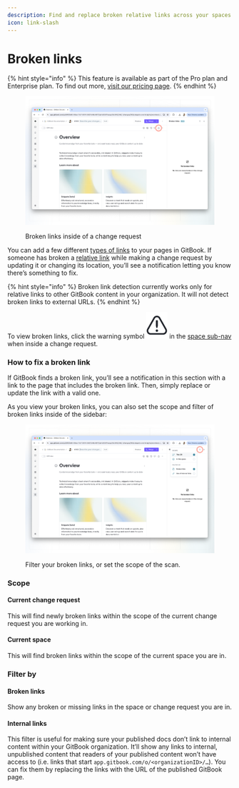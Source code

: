 ```yaml
---
description: Find and replace broken relative links across your spaces.
icon: link-slash
---
```


# Broken links

{% hint style="info" %}
This feature is available as part of the Pro plan and Enterprise plan. To find out more, [visit our pricing page](https://www.gitbook.com/pricing).
{% endhint %}

<figure><img src="../.gitbook/assets/broken-links.png" alt=""><figcaption><p>Broken links inside of a change request</p></figcaption></figure>

You can add a few different [types of links](../content-editor/editing-content/inline.md#links) to your pages in GitBook. If someone has broken a [relative link](../content-editor/editing-content/inline.md#relative-links) while making a change request by updating it or changing its location, you’ll see a notification letting you know there’s something to fix.

{% hint style="info" %}
Broken link detection currently works only for relative links to other GitBook content in your organization. It will not detect broken links to external URLs.
{% endhint %}

To view broken links, click the warning symbol <picture><source srcset="../.gitbook/assets/broken-link-warning-dark.png" media="(prefers-color-scheme: dark)"><img src="../.gitbook/assets/broken-link-warning-light.png" alt="" data-size="line"></picture> in the [space sub-nav](../content-editor/editor/navigation.md#space-header-and-sub-navigation) when inside a change request.

### How to fix a broken link

If GitBook finds a broken link, you’ll see a notification in this section with a link to the page that includes the broken link. Then, simply replace or update the link with a valid one.

As you view your broken links, you can also set the scope and filter of broken links inside of the sidebar:

<figure><img src="../.gitbook/assets/broken-links-filter.png" alt=""><figcaption><p>Filter your broken links, or set the scope of the scan.</p></figcaption></figure>

### Scope

#### Current change request

This will find newly broken links within the scope of the current change request you are working in.

#### Current space

This will find broken links within the scope of the current space you are in.

### Filter by

#### Broken links

Show any broken or missing links in the space or change request you are in.

#### Internal links

This filter is useful for making sure your published docs don’t link to internal content within your GitBook organization. It’ll show any links to internal, unpublished content that readers of your published content won’t have access to (i.e. links that start `app.gitbook.com/o/<organizationID>/…`). You can fix them by replacing the links with the URL of the published GitBook page.

